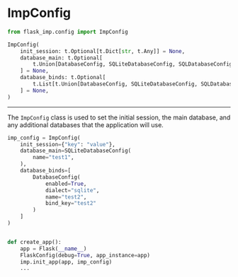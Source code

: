 # ImpConfig

```python
from flask_imp.config import ImpConfig
```

```python
ImpConfig(
    init_session: t.Optional[t.Dict[str, t.Any]] = None,
    database_main: t.Optional[
        t.Union[DatabaseConfig, SQLiteDatabaseConfig, SQLDatabaseConfig]
    ] = None,
    database_binds: t.Optional[
        t.List[t.Union[DatabaseConfig, SQLiteDatabaseConfig, SQLDatabaseConfig]]
    ] = None,
)
```

---

The `ImpConfig` class is used to set the initial session, the main database, and any additional databases
that the application will use.

```python
imp_config = ImpConfig(
    init_session={"key": "value"},
    database_main=SQLiteDatabaseConfig(
        name="test1",
    ),
    database_binds=[
        DatabaseConfig(
            enabled=True,
            dialect="sqlite",
            name="test2",
            bind_key="test2"
        )
    ]
)


def create_app():
    app = Flask(__name__)
    FlaskConfig(debug=True, app_instance=app)
    imp.init_app(app, imp_config)
    ...
```
